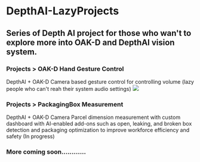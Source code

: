 # DepthAI-LazyProjects

## Series of Depth AI project for those who wan't to explore more into OAK-D and DepthAI vision system.

### Projects > OAK-D Hand Gesture Control
DepthAI + OAK-D Camera based gesture control for controlling volume (lazy people who can't reah their system audio settings)
<img src="https://github.com/vilaksh01/DepthAI-LazyProjects/blob/main/Projects/OAK-D%20Hand%20Gesture%20Control/images/Screenshot%20from%202021-04-23%2021-31-36.png">
### Projects > PackagingBox Measurement
DepthAI + OAK-D Camera Parcel dimension measurement with custom dashboard with AI-enabled add-ons such as open, leaking, and broken box detection and packaging optimization to improve workforce efficiency and safety (In progress)
### More coming soon............
